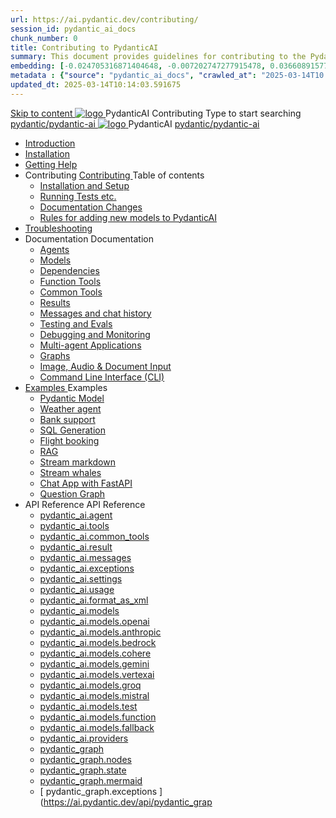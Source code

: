 ```yaml
---
url: https://ai.pydantic.dev/contributing/
session_id: pydantic_ai_docs
chunk_number: 0
title: Contributing to PydanticAI
summary: This document provides guidelines for contributing to the PydanticAI project, including sections on installation and setup, running tests, and making documentation changes.
embedding: [-0.024705316871404648, -0.007202747277915478, 0.03660891577601433, -0.02211076021194458, 0.009929170832037926, 0.0027905746828764677, -0.032503243535757065, 0.02547513134777546, -0.0023557725362479687, 0.030450407415628433, 0.016493970528244972, -0.07652518153190613, -0.01732080802321434, -0.031020639464259148, 0.027570733800530434, 0.010157263837754726, -0.030222315341234207, 0.011967751197516918, -0.004330202005803585, 0.06306769698858261, 0.05602532997727394, 0.008425182662904263, 0.019459178671240807, 0.011875089257955551, 0.008838601410388947, 0.013920797035098076, 0.0003955987049266696, 0.047985054552555084, 0.008090171962976456, -0.042225707322359085, 0.026358989998698235, -0.015553087927401066, -0.035839103162288666, -0.003774225478991866, 0.021526271477341652, 0.0151824364438653, -0.011354751884937286, 0.01312247198075056, -0.010171519592404366, 0.034727148711681366, 0.01790529675781727, -0.050208959728479385, 0.03931752219796181, 0.01134762354195118, -0.06894109398126602, 0.0007306102197617292, 0.00010736405965872109, 0.017691459506750107, -0.007605473976582289, -0.01098410040140152, -0.07886313647031784, 0.008760194294154644, -0.03886133432388306, -0.009394577704370022, -0.01676483079791069, -0.008161450736224651, -0.032303664833307266, 0.020628156140446663, -0.008724555373191833, -0.03946007788181305, 0.009137973189353943, -0.009273403324186802, -0.006728741806000471, 0.058505840599536896, -0.04504835605621338, -0.00705306138843298, -0.0731608122587204, 0.01214594952762127, -0.07281867414712906, -0.0246055256575346, 0.0343565009534359, 0.03475566208362579, -0.02433466538786888, -0.06380899995565414, -0.020628156140446663, -0.029623571783304214, 0.03543994203209877, 0.1054929867386818, -0.00793335773050785, -0.06774360686540604, -0.009166484698653221, 0.03592463955283165, 0.0031416239216923714, -0.016052041202783585, -0.025902803987264633, -0.030906593427062035, -0.018732132390141487, -0.0013391550164669752, -0.021084342151880264, -0.03372924402356148, -0.020143458619713783, -0.004868358839303255, -0.04137035831809044, -0.003175481455400586, 0.08080192655324936, 0.004283870570361614, 0.00841805525124073, 0.0021312434691935778, -0.002997283823788166, 0.009971938095986843, 0.022923341020941734, -0.048156123608350754, -0.058505840599536896, 0.03469863906502724, 0.03352966159582138, -0.0020047230646014214, 0.016408436000347137, -0.015239459462463856, -0.010157263837754726, 0.006611131597310305, -0.11512991040945053, -0.024933408945798874, -0.029024826362729073, 0.01901724934577942, -0.06814276427030563, -0.0053886957466602325, 0.012224355712532997, 0.010249926708638668, 0.008118683472275734, -0.05824923515319824, -0.036152731627225876, 0.001696441206149757, 0.030108269304037094, 0.01724952831864357, 0.0467875637114048, 0.004098544828593731, -0.012381169945001602, -0.038433659821748734, -0.05799262970685959, -0.01923108659684658, 0.02037155069410801, -0.001332918182015419, 0.029823152348399162, -0.022067992016673088, -0.01051365863531828, -0.01759166829288006, -0.039688173681497574, 0.00328061799518764, -0.043195102363824844, 0.038262590765953064, 0.04020138084888458, -0.022951852530241013, -0.015624366700649261, 0.0397166833281517, -0.032645802944898605, 0.004037958104163408, -0.023821456357836723, -0.011582844890654087, -0.04057203233242035, 0.019829830154776573, 0.03626677766442299, 0.024947665631771088, -0.02939547784626484, -0.025974083691835403, -0.0386047288775444, 0.019387900829315186, 0.027100292965769768, 0.03079254738986492, 0.016223110258579254, -0.04872635379433632, -0.008596252650022507, 0.06626100093126297, -0.041598450392484665, -0.01794806309044361, -0.03187599033117294, -0.004002318251878023, -0.05479932948946953, -0.016750575974583626, -0.056909188628196716, -0.05200519040226936, -0.01867510937154293, -0.03350115194916725, -0.012687670066952705, -1.562013494549319e-05, 0.016950156539678574, -0.02540385164320469, -0.0291531290858984, -0.021084342151880264, -0.014669227413833141, -0.0421401709318161, -0.02835480310022831, 0.00013375957496464252, -0.059304166585206985, -0.03238919749855995, -0.0016777304699644446, -0.015781180933117867, -0.011361879296600819, 0.020628156140446663, -0.02755647897720337, 0.0647783949971199, 0.014369855634868145, 0.02849736250936985, 0.0499238446354866, 0.03016529232263565, 0.0308210588991642, -0.03176194056868553, 0.0664890930056572, -0.007035241927951574, 0.021925434470176697, 0.014469645917415619, -0.006400858052074909, 0.001025527250021696, 0.023365270346403122, 0.01645120419561863, 0.003432085970416665, -0.032018546015024185, 0.01683611050248146, -8.776232425589114e-05, -0.01906001567840576, -0.037777893245220184, 0.031220221891999245, -0.06112890690565109, 0.013949309475719929, 0.0029260048177093267, -0.024519991129636765, 0.0038918359205126762, -0.06848490238189697, 0.013336309231817722, -0.005955364089459181, 0.0363808237016201, -0.03766384720802307, 0.05237584188580513, 0.03498375415802002, -0.008859985508024693, -0.012965657748281956, 0.010406740941107273, 0.04961021617054939, -0.058505840599536896, 0.02300887554883957, 0.022438643500208855, 0.01714973896741867, 0.015125413425266743, -0.023408038541674614, -0.0029028390999883413, 0.011140914633870125, -0.06129997968673706, 0.014498157426714897, -0.005385132040828466, 0.017406342551112175, -0.010599194094538689, 0.011953495442867279, -0.005773602519184351, 0.007284718565642834, 0.028967803344130516, 0.022538434714078903, 0.003282400080934167, -0.017192505300045013, -0.03355817496776581, 0.033615197986364365, 0.03923198580741882, 0.05317416787147522, -0.016707807779312134, 0.014540924690663815, -0.00011939239630009979, -0.004454940091818571, -0.022852061316370964, -0.03050743043422699, -0.0045190914534032345, -0.04148440435528755, 0.020970294252038002, -0.01947343535721302, 0.022481409832835197, -0.025674711912870407, -0.017092714086174965, -0.007805055472999811, -0.013592913746833801, -0.032474733889102936, 0.029509523883461952, -0.046388402581214905, -0.03817705810070038, 0.030421895906329155, 0.03161938488483429, 0.06586183607578278, -0.01610906422138214, -0.040286917239427567, 0.018732132390141487, -0.0018675109604373574, 0.03914644941687584, 0.013600042089819908, -0.001743663684464991, 0.00853922963142395, -0.005770038813352585, 0.05018044635653496, 0.014262937009334564, -0.004098544828593731, 0.04276742786169052, -0.005149911157786846, -0.02595982886850834, -0.0025713916402310133, -0.010335461236536503, 0.0233937818557024, 0.018546806648373604, 0.0328453853726387, -0.040286917239427567, 0.03501226752996445, -0.009829380549490452, 0.0692262053489685, 0.012687670066952705, 0.029652083292603493, -0.01431996002793312, 0.051663052290678024, 0.013086832128465176, -0.017434854060411453, -0.0131367277354002, -0.003521184902638197, 0.006821404676884413, -0.011932112276554108, -0.008403799496591091, 0.0549703985452652, -0.041598450392484665, -0.031676407903432846, 0.017791248857975006, -0.01628013327717781, -0.03620975464582443, -0.027784571051597595, -0.03318752348423004, 0.063866026699543, -0.017377831041812897, 0.045247938483953476, -0.027912873774766922, -0.06580481678247452, -0.04693012312054634, 0.03358668461441994, 0.01915980689227581, -0.05993141978979111, -0.0017418815987184644, 0.01700717955827713, -0.0038847080431878567, -0.01742059923708439, -0.017962319776415825, 0.024947665631771088, -0.03258877992630005, -0.009244891814887524, 0.027827339246869087, -0.0199581328779459, -0.025047456845641136, -0.017848271876573563, 0.017762737348675728, -0.015909483656287193, 0.02919589728116989, -0.05314565449953079, -0.04903998225927353, -0.044307053089141846, -0.016878876835107803, -0.010577809996902943, 0.011497309431433678, 0.00698534632101655, 0.038747288286685944, -0.002247071824967861, 0.002006505150347948, -0.003419612068682909, -0.004957457538694143, 0.0027905746828764677, 0.029937198385596275, -0.02280929498374462, -0.001235800446011126, -0.002175792818889022, -0.015367762185633183, -0.0233937818557024, 0.020357295870780945, -0.06819979101419449, -0.007840694859623909, -0.002658708253875375, 0.00926627591252327, -0.011461670510470867, 0.01129772886633873, -0.01431996002793312, -0.011112403124570847, 0.01821892336010933, -0.008104427717626095, 0.007726648356765509, 0.0012758949305862188, -0.005937544628977776, -0.02189692296087742, -0.024106573313474655, -0.03370073065161705, -0.029096106067299843, 0.0007609038148075342, -0.004166260361671448, 0.024947665631771088, 0.012402554042637348, -0.001124426955357194, 0.006219096481800079, 0.009016798809170723, 0.046217333525419235, 0.008917008526623249, -0.006347398739308119, 0.008446566760540009, -0.008446566760540009, 0.05890500172972679, 0.05574021115899086, -0.02099880576133728, -0.011761042289435863, 0.0021472813095897436, 0.018475528806447983, 0.004045085981488228, -0.006903375498950481, 0.0077622877433896065, 0.06791467219591141, 0.01884618028998375, -0.002124115591868758, 0.002968772314488888, -0.0250617116689682, 0.007555578835308552, -0.00182207056786865, 0.031220221891999245, 0.05839179456233978, 0.029252920299768448, -0.0038205566816031933, -0.021996712312102318, 0.03737873211503029, -0.018732132390141487, 0.01652248203754425, -0.03800598531961441, -0.02825501374900341, -0.04998086765408516, 0.018789155408740044, 0.032018546015024185, 0.020000899210572243, 0.029138874262571335, -0.01894596964120865, -0.08034574240446091, -0.03549696505069733, -0.02252417802810669, -0.0802316889166832, 0.05306012183427811, 0.05844881758093834, -0.02280929498374462, 0.005410079378634691, -0.05525551363825798, 4.234977677697316e-05, 0.016679296270012856, 0.053886957466602325, -0.0027032578364014626, 0.021055830642580986, -0.02429189905524254, 0.010641961358487606, 0.023864224553108215, 0.011369007639586926, 0.010991228744387627, 0.03478417545557022, -0.049097005277872086, -0.03752128779888153, 0.03293091803789139, -0.00656123599037528, -0.025917060673236847, 0.004686597269028425, -0.027185827493667603, -0.017192505300045013, -0.021911177784204483, 0.010420996695756912, 0.005221189931035042, -0.0032752722036093473, 0.012153076939284801, -0.02102731727063656, -0.05206221342086792, 0.0705377459526062, -0.005623916629701853, 0.05642449110746384, -0.008981159888207912, 0.05240435525774956, 0.018717877566814423, -0.05505593493580818, 0.032332174479961395, -0.004315946251153946, -0.020357295870780945, 0.02252417802810669, -0.0024787287693470716, 0.0004878159670624882, 0.001535172457806766, 0.024035293608903885, -0.040828637778759, -0.019444923847913742, -0.0123027628287673, -0.016565250232815742, -0.03064998984336853, 0.02665836177766323, 0.02491915412247181, -0.02530406042933464, -0.00567381177097559, 0.025589177384972572, -0.028625663369894028, -0.005467102862894535, 0.02109859697520733, 0.01613757573068142, 0.07059476524591446, -0.007890590466558933, -0.043508727103471756, 0.008532101288437843, 0.013835262507200241, -0.019117040559649467, 0.012488088570535183, 0.05762197822332382, -0.01867510937154293, 0.024691060185432434, 0.015253715217113495, -0.04236826300621033, -0.001355192856863141, -0.020970294252038002, -0.010791647247970104, -0.008339648135006428, -0.012630647048354149, -0.014006332494318485, 0.03737873211503029, -0.0018853307701647282, -0.029595058411359787, 0.008688915520906448, -0.008731682784855366, -0.011732530780136585, 0.034413523972034454, -0.04849826171994209, -0.021013062447309494, 0.0029937198851257563, 0.02092752791941166, 0.02620217762887478, 0.03820556774735451, -0.003849068423733115, 0.02895354852080345, 0.0004515082109719515, 0.0040557775646448135, 0.02228182926774025, -0.04022989422082901, -0.008261241018772125, 0.00591616053134203, 0.005342364311218262, -0.02453424781560898, -0.027542222291231155, -0.02658708393573761, -0.023236967623233795, -0.01539627369493246, 0.017163993790745735, -0.0034285220317542553, 0.020870504900813103, -0.01154007762670517, -0.07641113549470901, 0.013657065108418465, 0.007295410148799419, -0.00012473833339754492, -0.029937198385596275, -0.02221054956316948, -0.00614425353705883, 0.01722101680934429, -0.024006782099604607, 0.013557273894548416, 0.004772132262587547, 0.016009273007512093, 0.010371101088821888, 0.0014772581635043025, -0.007862078957259655, 0.02242438681423664, 0.07555578649044037, -0.017064202576875687, 0.014548053033649921, -0.027756059542298317, 0.01732080802321434, 0.02193968929350376, -0.01325790211558342, -0.022966107353568077, 0.025945572182536125, -0.002124115591868758, 0.00591616053134203, -0.01759166829288006, 0.013792495243251324, 0.020228993147611618, -0.024933408945798874, 0.042567845433950424, 0.027827339246869087, -0.015039877966046333, -0.03820556774735451, -0.0043123820796608925, -0.003075690707191825, -0.008909880183637142, -0.018332969397306442, -0.010527915321290493, -0.008425182662904263, -0.005837753880769014, -0.008831473998725414, -0.022538434714078903, -0.013942181132733822, -0.0038775799330323935, -0.03541142866015434, -0.02516150288283825, -0.002680092118680477, 0.017406342551112175, -0.04855528473854065, 0.0096511822193861, -0.0062333522364497185, -0.0007377380970865488, 0.01254511158913374, 0.01860383152961731, 0.02600259520113468, -0.014362727291882038, -0.008859985508024693, -0.025175757706165314, -0.014711994677782059, 3.232615927117877e-05, 0.046559471637010574, -0.017891040071845055, -0.04484877362847328, 0.02387847937643528, -0.0012732219183817506, -0.040629055351018906, -0.009971938095986843, 0.020072178915143013, -0.008004636503756046, 0.0010531478328630328, 0.0019387899665161967, 0.006899811327457428, -0.017049947753548622, -0.013956436887383461, -0.010192903690040112, -0.014569437131285667, 0.0009934516856446862, -0.04114226624369621, -0.00949436891824007, 0.026615595445036888, -0.051491983234882355, 0.02648729272186756, 0.05203370377421379, -0.04695863276720047, -0.007904846221208572, 0.0015690299915149808, 0.00878157839179039, -0.002453781198710203, 0.0007315012044273317, -0.0001127099894802086, -0.010834414511919022, -0.050722166895866394, -0.025974083691835403, -0.006133561953902245, -0.030592966824769974, 0.03387180343270302, 0.04199761152267456, 0.021611806005239487, -0.014305704273283482, 0.004843411035835743, -0.004162696190178394, -0.027570733800530434, 0.011247833259403706, -0.02988017536699772, 0.012623518705368042, 0.030535941943526268, -0.01093420572578907, -0.025033200159668922, 0.03689403459429741, -0.027984153479337692, -0.008753066882491112, 0.0055205621756613255, 0.007940485142171383, -0.01166125200688839, 0.00030939560383558273, 0.003312693675979972, 0.017577411606907845, -0.003100638510659337, 0.022552689537405968, -0.013543018139898777, -0.004144876264035702, -0.0308210588991642, -0.02325122430920601, 0.02985166385769844, -0.05924714356660843, 0.024448711425065994, 0.02613089792430401, -0.026073874905705452, -0.027257107198238373, 0.03019380383193493, 0.02700050175189972, 0.046046264469623566, 0.008881368674337864, 0.018561063334345818, -0.025275548920035362, 0.028825245797634125, 0.026045363396406174, 0.036637429147958755, -0.0037385858595371246, -0.006468573119491339, 0.015082646161317825, -0.05368737503886223, -0.008232729509472847, 0.027200084179639816, -0.022623969241976738, 0.010656217113137245, -0.08188536763191223, 0.014783273451030254, 0.060444630682468414, -0.0229375958442688, 0.012331274338066578, 0.022338852286338806, 0.004494143649935722, 0.028369059786200523, 0.018204668536782265, -0.022552689537405968, 0.01105538010597229, 0.0012126347282901406, 0.002981245983392, 0.009565647691488266, -0.018076365813612938, 0.01894596964120865, -0.015667134895920753, -0.12271400541067123, -0.03181896731257439, 0.002817304339259863, -0.00531741650775075, -0.005174858495593071, -0.020243247970938683, 0.006361654493957758, -0.0017142610158771276, 0.014740506187081337, 0.03541142866015434, -0.03854770585894585, -0.021283922716975212, 0.015111157670617104, -0.014220169745385647, 0.015610110945999622, -0.00855348538607359, 0.01116229873150587, 0.013685576617717743, 0.018389994278550148, -0.015567343682050705, -0.02970910631120205, -0.039659660309553146, 0.019002992659807205, -0.010784519836306572, 0.011311984620988369, -0.0025999031495302916, -0.02832629159092903, -0.0166222732514143, 0.021184131503105164, -0.02600259520113468, -0.013022681698203087, -0.004476324189454317, -0.00033322954550385475, 0.012309891171753407, -0.01057068258523941, 0.001035328139550984, -0.01787678524851799, -0.04647393524646759, 0.032674312591552734, -0.03352966159582138, 0.011511566117405891, -0.014277192763984203, -0.01676483079791069, -0.007940485142171383, -0.012744693085551262, -0.025603432208299637, -0.0390038937330246, 0.01171114668250084, 0.05936118960380554, -0.019872598350048065, -0.009608414955437183, 0.0009426653850823641, 0.012331274338066578, -0.00280661229044199, -0.013250774703919888, 0.0035318767186254263, -0.006154945585876703, -0.0031398418359458447, 0.014148890040814877, -0.012324146926403046, 0.0049111261032521725, 0.00020269978267606348, 0.009337554685771465, -0.02784159407019615, 0.035069290548563004, 0.004283870570361614, -0.016779087483882904, 0.029110360890626907, -0.010157263837754726, -0.016978668048977852, -0.002731769345700741, -0.007755159866064787, -0.0021864846348762512, 0.001573484856635332, 0.020385807380080223, 0.023165689781308174, -0.027228595688939095, 0.01516818068921566, -0.02922440879046917, 0.012202972546219826, -0.002562481677159667, -0.012088925577700138, -0.011354751884937286, 0.0001589299936313182, -0.010021833702921867, 0.003492673160508275, -0.015581599436700344, 0.002770972903817892, -0.036951057612895966, -0.04490579664707184, -0.032018546015024185, -0.05428611859679222, 0.006974654737859964, 0.004640265833586454, -0.007733776234090328, 0.007961869239807129, -0.0376923605799675, 0.009779484942555428, -0.10190052539110184, -0.006511340849101543, -0.003474853467196226, -0.002311222953721881, 0.05223328247666359, -0.02724285051226616, 0.008125810883939266, 0.03501226752996445, -0.009095205925405025, -0.02249566651880741, 0.0020760020706802607, -0.0006401748978532851, -0.03179045394062996, -0.0005279104225337505, 0.02537534013390541, -0.026187920942902565, 0.04501984268426895, -0.011632740497589111, 0.02453424781560898, -0.004536911379545927, -0.02037155069410801, 0.0016474368749186397, 0.005178422667086124, 0.032474733889102936, -0.050380028784275055, -0.0012491652742028236, 0.002115205628797412, 0.019601738080382347, 0.03352966159582138, 0.014669227413833141, -0.03438501060009003, -0.03988775238394737, -0.018888946622610092, 0.026045363396406174, -0.01134762354195118, 0.04693012312054634, -0.0007292737136594951, 0.030764035880565643, 0.00975097343325615, -0.011761042289435863, 0.005962491966784, -0.023023132234811783, 0.014312831684947014, 0.022395875304937363, 0.02561768889427185, 0.0012001609429717064, -0.011262089014053345, 0.0018782027764245868, -0.005894776899367571, 0.027855850756168365, 0.01877490058541298, 0.04105672985315323, -0.010549298487603664, 0.018275946378707886, 0.025902803987264633, 0.028796734288334846, -0.04450663551688194, 0.009743845090270042, 0.0006076538702473044, 0.004287434741854668, -0.005050120409578085, 0.0006063173641450703, -0.015923738479614258, -0.019031504169106483, -0.03780640661716461, -0.004629573784768581, -0.033472638577222824, 0.000606762885581702, -0.02416359633207321, -0.00621196860447526, -0.012930018827319145, 0.030707012861967087, -0.005160602740943432, -0.01384951826184988, -0.022581201046705246, 0.006739433854818344, 0.012388298287987709, 0.010784519836306572, -0.0002554908278398216, -0.04139886796474457, 0.045105379074811935, -0.022780783474445343, -0.029823152348399162, 0.03367222100496292, -0.018233180046081543, 0.0017561374697834253, -0.010093112476170063, -0.031676407903432846, 0.006846352014690638, -0.006664590444415808, 0.021754363551735878, -0.020015155896544456, 0.005773602519184351, 0.003266362240538001, -0.022609712556004524, 0.009216380305588245, -0.015139669179916382, 0.013785366900265217, 0.011269217357039452, 0.0038455044850707054, 0.040172871202230453, 0.019687272608280182, -0.011098147369921207, 0.02787010557949543, -0.015538832172751427, 0.03350115194916725, -0.01766294799745083, -0.04935361072421074, -0.016636528074741364, 0.031533848494291306, 0.013428972102701664, 0.025560665875673294, 0.004900434520095587, -0.016052041202783585, -0.024691060185432434, -0.015382017940282822, 0.053459282964468, 0.008596252650022507, -0.05040854215621948, 0.0031255860812962055, 0.02568896673619747, -0.012559367343783379, -0.022723758593201637, 0.04884039983153343, -0.007598346099257469, -0.008482206612825394, -0.008653275668621063, -0.0003174144949298352, -0.018732132390141487, -0.008396671153604984, 0.023122921586036682, 0.006949706934392452, -0.04470621794462204, 0.040942683815956116, -0.012680541723966599, -0.011140914633870125, 0.03806300833821297, -0.02808394283056259, 0.002441307296976447, 0.003717202227562666, 0.007498555351048708, -0.0045190914534032345, -0.009408833459019661, -0.015496063977479935, -0.047528866678476334, -0.008817218244075775, -0.007612601853907108, -0.01732080802321434, -0.002514368388801813, -0.011982006952166557, 0.036295291036367416, -0.02269524708390236, -0.011447414755821228, 0.026401758193969727, -0.002981245983392, 0.02724285051226616, -0.009551391936838627, -0.05268947035074234, -0.018418505787849426, -0.002462690928950906, -0.02322271279990673, 0.04060054197907448, -0.0061086141504347324, -0.04020138084888458, -0.000587606627959758, -0.012958530336618423, -0.01213169377297163, -0.01630864478647709, -0.017762737348675728, 0.0036191935651004314, -0.008817218244075775, 0.008532101288437843, 0.03492673113942146, 0.03652338311076164, 0.023621875792741776, 0.08696043491363525, 0.04852677509188652, 0.003300219774246216, -0.023450804874300957, 0.028383314609527588, -0.015524575486779213, -0.02054261974990368, 0.00639373017475009, 0.013706960715353489, 0.046416912227869034, -0.009815124794840813, -0.0014692393597215414, 0.02131243422627449, -0.018518295139074326, 0.02658708393573761, 0.038889847695827484, -0.005652428139001131, -0.016707807779312134, 0.053459282964468, -0.014968599192798138, 0.01235978677868843, 0.03575357049703598, 0.005320980679243803, 0.004993096925318241, -0.006571928039193153, 0.012459577061235905, 0.024377433583140373, 0.008810089901089668, -0.012245739810168743, 0.0008103536092676222, 0.028768222779035568, -0.009202124550938606, -0.024733828380703926, 0.028896525502204895, 0.02249566651880741, -0.01057068258523941, 0.0030079756397753954, 0.013307797722518444, 0.0009266276028938591, -0.024249130859971046, 0.03016529232263565, -0.022481409832835197, 4.94498381158337e-05, -0.021198388189077377, -0.0049218181520700455, -0.02114136517047882, -0.024206362664699554, -0.012958530336618423, 0.013179494999349117, 0.015082646161317825, 0.010549298487603664, 0.011483053676784039, 0.01201051939278841, 0.02315143309533596, 0.011026868596673012, -0.008995415642857552, 0.02082773670554161, -0.030222315341234207, -0.0077836718410253525, 0.029309943318367004, -0.00698534632101655, 0.027584990486502647, 0.017919551581144333, 0.01693590171635151, -0.010763135738670826, -0.007063753437250853, 0.023479316383600235, 0.0036370132584124804, -0.027114547789096832, 0.007384508848190308, 0.017933808267116547, 0.02842608280479908, 0.040172871202230453, 0.002922440879046917, -0.02825501374900341, -0.006653898861259222, 0.028939291834831238, 0.025631943717598915, -0.004797079600393772, 0.023023132234811783, -0.015923738479614258, 0.037122126668691635, 0.002305877162143588, -0.011254960671067238, 0.007241950836032629, 0.006596875376999378, 0.03159087151288986, 0.006411550100892782, -0.004387225024402142, -0.01867510937154293, -0.030764035880565643, 0.003104202449321747, -0.007434404455125332, 0.028967803344130516, 0.0170784592628479, -0.021825643256306648, 0.03190449997782707, -0.004811335355043411, -0.0014344907831400633, -0.016394179314374924, -0.02020048163831234, -0.012758948840200901, -0.029994221404194832, 0.0032859640195965767, -0.027827339246869087, -0.044934310019016266, 0.006411550100892782, -0.0017400996293872595, -0.012744693085551262, 0.021996712312102318, -0.030592966824769974, -0.021683085709810257, -0.03703659027814865, -0.0032930918969213963, 0.011689763516187668, 0.01081303134560585, 0.017962319776415825, 0.0038241208530962467, -0.013949309475719929, -0.010577809996902943, 0.011775298044085503, -0.0006579947075806558, -0.0024609090760350227, 0.014548053033649921, -0.027998408302664757, 0.013371949084103107, 0.012088925577700138, -0.0049966610968112946, 0.010114496573805809, 0.013350564986467361, -0.011810937896370888, 0.0039702425710856915, -0.07566983252763748, 0.03886133432388306, 0.021754363551735878, -0.03449905663728714, -0.014006332494318485, 0.010356845334172249, 0.010478019714355469, 0.00925202015787363, 0.02107008546590805, -0.053231190890073776, -0.024462968111038208, -0.02883950062096119, 0.002845815848559141, 0.01072749588638544, 0.025418106466531754, 0.018375737592577934, 0.009180741384625435, 0.010078856721520424, -0.03703659027814865, -0.00021250065765343606, 0.009587031789124012, 0.01360716950148344, -0.013999204151332378, 0.015196692198514938, 0.013436099514365196, -0.00759121822193265, 0.016408436000347137, -0.05602532997727394, 0.002710385713726282, -0.0656907707452774, -0.01613757573068142, -0.004041521809995174, -0.04205463454127312, 0.0015850677154958248, -0.015538832172751427, -0.008596252650022507, -0.01870362088084221, 0.015324994921684265, -0.015695646405220032, 0.010549298487603664, 0.009323298931121826, -0.012887251563370228, -0.008681787177920341, 0.09106610715389252, -0.0067216139286756516, -0.026316223666071892, 0.026387501507997513, 0.012110309675335884, 0.02256694622337818, 0.007291846442967653, 0.009843636304140091, 0.0014558745315298438, -0.023792944848537445, -0.02641601301729679, 0.037749383598566055, 0.01925959810614586, -0.011504437774419785, 0.01152582187205553, -0.013058320619165897, 8.703839557711035e-05, 0.013920797035098076, 0.02620217762887478, 0.0010531478328630328, 0.015296483412384987, 0.029937198385596275, -0.039060916751623154, -0.019074272364377975, 0.01635141298174858, -0.001981557346880436, 0.018375737592577934, -0.024976177141070366, 0.032474733889102936, 0.03358668461441994, 0.0075270673260092735, -0.04946765676140785, -0.0071742357686161995, 0.004693725146353245, -0.01915980689227581, 0.025902803987264633, 0.002036798745393753, -0.013407588005065918, -0.01201051939278841, 0.0025428798981010914, 0.02956654690206051, 0.005730835255235434, -0.016023529693484306, -0.009415961802005768, 0.007598346099257469, 0.015253715217113495, 0.036951057612895966, -0.01954471319913864, 0.008859985508024693, 0.005235445685684681, -0.02881098911166191, 0.021740108728408813, -0.006661026738584042, -0.009900659322738647, -0.006996038369834423, -0.017933808267116547, -0.009294787421822548, 0.06266853958368301, 0.03079254738986492, 0.025018945336341858, -0.03227515146136284, 0.020314527675509453, 0.0034267401788383722, 0.029766129329800606, -0.012416809797286987, -0.05636746808886528, 0.0010014706058427691, -0.005445719230920076, 0.013642809353768826, 0.04490579664707184, -0.015196692198514938, 0.020742202177643776, 0.010998356156051159, 0.015096901915967464, 0.015766924247145653, 0.025418106466531754, -0.0076411133632063866, 0.0102570541203022, 0.02402103878557682, 0.028340548276901245, -0.0044478122144937515, -0.012088925577700138, -0.008631892502307892, 0.02665836177766323, -0.0262734554708004, -0.03367222100496292, 0.022082248702645302, 0.004016574006527662, -0.029623571783304214, 0.014612204395234585, 0.0025535717140883207, 0.014248681254684925, -0.01724952831864357, 0.032503243535757065, 0.010121623985469341, 0.03244622051715851, -0.01722101680934429, 0.020870504900813103, 0.0056453002616763115, 0.026701129972934723, 0.013578657992184162, 0.007117212750017643, -0.056909188628196716, 0.017605923116207123, -0.010748879984021187, 0.009743845090270042, -0.005559765268117189, -0.008817218244075775, -0.018332969397306442, 0.023265480995178223, 0.03846217319369316, 0.011718275025486946, 0.0057165795005857944, 0.002756717149168253, -0.019288109615445137, 0.015111157670617104, -0.022680992260575294, 0.003702946472913027, -0.032816872000694275, -0.01908852905035019, 0.012331274338066578, -0.018561063334345818, -0.011853705160319805, -0.01777699403464794, 0.008838601410388947, 0.02232459746301174, 0.010884310118854046, -0.02075645700097084, -0.010820158757269382, -0.008859985508024693, -0.008688915520906448, 0.01923108659684658, -0.0028707634191960096, -0.008938392624258995, -0.008859985508024693, -0.008382415398955345, 0.016565250232815742, -0.011311984620988369, -0.039688173681497574, 0.013543018139898777, 0.004511963576078415, 0.029252920299768448, 0.0151824364438653, -0.02752796746790409, -0.005053684115409851, -0.025917060673236847, 0.010349716991186142, -0.003795609110966325, -0.016964413225650787, -0.002516150241717696, -0.008981159888207912, -0.0016091244760900736, 0.017335062846541405, 0.02516150288283825, 0.02034303918480873, -0.055797237902879715, 0.02457701414823532, -0.031533848494291306, -0.01853255182504654, -0.009309043176472187, -0.0024662548676133156, 0.00495389336720109, -0.018332969397306442, -0.006596875376999378, 0.017434854060411453, 0.008567741140723228, 0.016565250232815742, 0.0170784592628479, 0.021854154765605927, 0.0005537490942515433, 0.013158111833035946, -0.024348922073841095, 0.0032449786085635424, 0.019359389320015907, 0.021526271477341652, -0.018589574843645096, -0.0029634262900799513, -0.0031540978234261274, 0.011611356399953365, -0.004561858717352152, -0.016052041202783585, -0.015082646161317825, 0.01261639129370451, -0.01710697077214718, -0.011033996008336544, 0.015738412737846375, -0.02211076021194458, -0.006764381192624569, -0.003296655835583806, -0.03518333658576012, -0.008653275668621063, -0.005217626225203276, 0.020186224952340126, 0.010413868352770805, 0.00867465976625681, 0.04179803282022476, 0.004576114472001791, -0.009672566317021847, 0.008802961558103561, 0.003973806742578745, -0.022652480751276016, 0.011397519148886204, -0.005748654715716839, -0.002696129959076643, -0.030906593427062035, 0.022267574444413185, 0.009544264525175095, 0.010670472867786884, -0.012117438018321991, 0.002608813112601638, -0.008154322393238544, -0.01046376395970583, -0.0010299822315573692, 0.018275946378707886, 0.018489783629775047, 0.0027246414683759212, 0.008439438417553902, 0.00977235659956932, 0.01603778451681137, -0.023792944848537445, -0.011632740497589111, 0.007904846221208572, 0.0035568242892622948, -0.016950156539678574, 0.01843276061117649, 0.0005025172722525895, 0.021526271477341652, -0.009815124794840813, -0.005973184015601873, 0.03372924402356148, 0.02637324668467045, -0.018233180046081543, -0.005281777121126652, -0.004782823845744133, -0.011326240375638008, -0.028440339490771294, -0.015752669423818588, 0.004098544828593731, 0.028140967711806297, -0.01228850707411766, -0.020870504900813103, 0.019658761098980904, -0.005541945807635784, 0.016166087239980698, -0.025674711912870407, -0.0008802962256595492, 0.00758409034460783, -0.0052033704705536366, -0.031990036368370056, 0.0123027628287673, 0.0011279908940196037, 0.02308015525341034, -0.006001695524901152, -0.042083147913217545, 0.004536911379545927, -0.033643707633018494, 0.0031291500199586153, -0.0032592343632131815, -0.007306102197617292, 0.007177799940109253, -0.04005882143974304, 0.005941108334809542, 0.01117655448615551, 0.0008611399680376053, 0.0018835488008335233, 0.029595058411359787, -0.040144357830286026, -0.0007136814529076219, -0.05206221342086792, -0.020214736461639404, 0.01273756567388773, 0.02356485277414322, 0.002457345137372613, -0.002248853910714388, -0.0009177176980301738, 0.008140066638588905, 0.02232459746301174, 0.006165637169033289, -0.00042878801468759775, -0.03338710591197014, 0.016265878453850746, -0.0013462830102071166, -0.005320980679243803, -0.01129772886633873, 0.022410131990909576, 0.02530406042933464, -0.002193612512201071, -0.010442379862070084, 0.021326690912246704, 0.00020882532407995313, 0.044763240963220596, 0.018689366057515144, 0.024477224797010422, -0.01628013327717781, 0.02530406042933464, 0.03948859125375748, -0.00035216304240748286, 0.011675507761538029, 0.005495614372193813, 0.001431817770935595, -0.00759121822193265, -0.021226899698376656, 0.03954561427235603, 0.017092714086174965, 0.008346776477992535, 0.03561101108789444, 0.007092264946550131, 0.02317994460463524, -0.040800124406814575, 0.03190449997782707, 0.01072749588638544, 0.0011057162191718817, 0.011518693529069424, -0.014177401550114155, 0.015011366456747055, 0.040629055351018906, -0.007541323080658913, 0.01742059923708439, -0.015239459462463856, 0.006261864211410284, 0.014070483855903149, -0.011041124351322651, 0.018147645518183708, 0.0035550424363464117, 0.031505338847637177, 0.018546806648373604, -0.04020138084888458, -0.008104427717626095, 0.010748879984021187, -0.0011511566117405891, 0.017064202576875687, -0.0011146260658279061, 0.04068607836961746, -0.013158111833035946, 0.016251621767878532, -0.00770526472479105, -0.013799622654914856, 0.018888946622610092, 0.024078061804175377, 0.004408609122037888, -0.033928826451301575, 0.005495614372193813, -0.009708206169307232, -0.022680992260575294, 0.006593311671167612, 0.0026034670881927013, 0.0071849278174340725, 0.008503589779138565, -0.005641736555844545, -0.006728741806000471, 0.011326240375638008, 0.016536738723516464, 0.025247037410736084, -0.011511566117405891, -0.002623068867251277, 0.002188266720622778, -0.02429189905524254, 0.004062905441969633, -0.040172871202230453, 0.008639019913971424, -0.0064507536590099335, -0.00705306138843298, -0.004212591331452131, 0.01683611050248146, -6.654566823272035e-05, 0.026316223666071892, 0.00032676986302249134, -0.03016529232263565, -0.0011306637898087502, -0.010064600966870785, 0.01589522697031498, 0.0006219096831046045, 0.04348021745681763, -0.019387900829315186, -0.01846127212047577, -0.025289805606007576, -0.025874292477965355, 0.015766924247145653, 0.023336758837103844, -0.0399162657558918, 0.01898873783648014, -0.01846127212047577, 0.024477224797010422, 0.007259770762175322, 0.01628013327717781, 0.0014897320652380586, -0.0076411133632063866, 0.013649936765432358, -0.010506531223654747]
metadata : {"source": "pydantic_ai_docs", "crawled_at": "2025-03-14T10:14:03.590541", "url_path": "/contributing/", "chunk_size": 5000}
updated_dt: 2025-03-14T10:14:03.591675
---
```

[ Skip to content ](https://ai.pydantic.dev/contributing/#installation-and-setup)
[ ![logo](https://ai.pydantic.dev/img/logo-white.svg) ](https://ai.pydantic.dev/ "PydanticAI")
PydanticAI 
Contributing 
Type to start searching
[ pydantic/pydantic-ai  ](https://github.com/pydantic/pydantic-ai "Go to repository")
[ ![logo](https://ai.pydantic.dev/img/logo-white.svg) ](https://ai.pydantic.dev/ "PydanticAI") PydanticAI 
[ pydantic/pydantic-ai  ](https://github.com/pydantic/pydantic-ai "Go to repository")
  * [ Introduction  ](https://ai.pydantic.dev/)
  * [ Installation  ](https://ai.pydantic.dev/install/)
  * [ Getting Help  ](https://ai.pydantic.dev/help/)
  * Contributing  [ Contributing  ](https://ai.pydantic.dev/contributing/) Table of contents 
    * [ Installation and Setup  ](https://ai.pydantic.dev/contributing/#installation-and-setup)
    * [ Running Tests etc.  ](https://ai.pydantic.dev/contributing/#running-tests-etc)
    * [ Documentation Changes  ](https://ai.pydantic.dev/contributing/#documentation-changes)
    * [ Rules for adding new models to PydanticAI  ](https://ai.pydantic.dev/contributing/#new-model-rules)
  * [ Troubleshooting  ](https://ai.pydantic.dev/troubleshooting/)
  * Documentation  Documentation 
    * [ Agents  ](https://ai.pydantic.dev/agents/)
    * [ Models  ](https://ai.pydantic.dev/models/)
    * [ Dependencies  ](https://ai.pydantic.dev/dependencies/)
    * [ Function Tools  ](https://ai.pydantic.dev/tools/)
    * [ Common Tools  ](https://ai.pydantic.dev/common_tools/)
    * [ Results  ](https://ai.pydantic.dev/results/)
    * [ Messages and chat history  ](https://ai.pydantic.dev/message-history/)
    * [ Testing and Evals  ](https://ai.pydantic.dev/testing-evals/)
    * [ Debugging and Monitoring  ](https://ai.pydantic.dev/logfire/)
    * [ Multi-agent Applications  ](https://ai.pydantic.dev/multi-agent-applications/)
    * [ Graphs  ](https://ai.pydantic.dev/graph/)
    * [ Image, Audio & Document Input  ](https://ai.pydantic.dev/input/)
    * [ Command Line Interface (CLI)  ](https://ai.pydantic.dev/cli/)
  * [ Examples  ](https://ai.pydantic.dev/examples/)
Examples 
    * [ Pydantic Model  ](https://ai.pydantic.dev/examples/pydantic-model/)
    * [ Weather agent  ](https://ai.pydantic.dev/examples/weather-agent/)
    * [ Bank support  ](https://ai.pydantic.dev/examples/bank-support/)
    * [ SQL Generation  ](https://ai.pydantic.dev/examples/sql-gen/)
    * [ Flight booking  ](https://ai.pydantic.dev/examples/flight-booking/)
    * [ RAG  ](https://ai.pydantic.dev/examples/rag/)
    * [ Stream markdown  ](https://ai.pydantic.dev/examples/stream-markdown/)
    * [ Stream whales  ](https://ai.pydantic.dev/examples/stream-whales/)
    * [ Chat App with FastAPI  ](https://ai.pydantic.dev/examples/chat-app/)
    * [ Question Graph  ](https://ai.pydantic.dev/examples/question-graph/)
  * API Reference  API Reference 
    * [ pydantic_ai.agent  ](https://ai.pydantic.dev/api/agent/)
    * [ pydantic_ai.tools  ](https://ai.pydantic.dev/api/tools/)
    * [ pydantic_ai.common_tools  ](https://ai.pydantic.dev/api/common_tools/)
    * [ pydantic_ai.result  ](https://ai.pydantic.dev/api/result/)
    * [ pydantic_ai.messages  ](https://ai.pydantic.dev/api/messages/)
    * [ pydantic_ai.exceptions  ](https://ai.pydantic.dev/api/exceptions/)
    * [ pydantic_ai.settings  ](https://ai.pydantic.dev/api/settings/)
    * [ pydantic_ai.usage  ](https://ai.pydantic.dev/api/usage/)
    * [ pydantic_ai.format_as_xml  ](https://ai.pydantic.dev/api/format_as_xml/)
    * [ pydantic_ai.models  ](https://ai.pydantic.dev/api/models/base/)
    * [ pydantic_ai.models.openai  ](https://ai.pydantic.dev/api/models/openai/)
    * [ pydantic_ai.models.anthropic  ](https://ai.pydantic.dev/api/models/anthropic/)
    * [ pydantic_ai.models.bedrock  ](https://ai.pydantic.dev/api/models/bedrock/)
    * [ pydantic_ai.models.cohere  ](https://ai.pydantic.dev/api/models/cohere/)
    * [ pydantic_ai.models.gemini  ](https://ai.pydantic.dev/api/models/gemini/)
    * [ pydantic_ai.models.vertexai  ](https://ai.pydantic.dev/api/models/vertexai/)
    * [ pydantic_ai.models.groq  ](https://ai.pydantic.dev/api/models/groq/)
    * [ pydantic_ai.models.mistral  ](https://ai.pydantic.dev/api/models/mistral/)
    * [ pydantic_ai.models.test  ](https://ai.pydantic.dev/api/models/test/)
    * [ pydantic_ai.models.function  ](https://ai.pydantic.dev/api/models/function/)
    * [ pydantic_ai.models.fallback  ](https://ai.pydantic.dev/api/models/fallback/)
    * [ pydantic_ai.providers  ](https://ai.pydantic.dev/api/providers/)
    * [ pydantic_graph  ](https://ai.pydantic.dev/api/pydantic_graph/graph/)
    * [ pydantic_graph.nodes  ](https://ai.pydantic.dev/api/pydantic_graph/nodes/)
    * [ pydantic_graph.state  ](https://ai.pydantic.dev/api/pydantic_graph/state/)
    * [ pydantic_graph.mermaid  ](https://ai.pydantic.dev/api/pydantic_graph/mermaid/)
    * [ pydantic_graph.exceptions  ](https://ai.pydantic.dev/api/pydantic_grap
